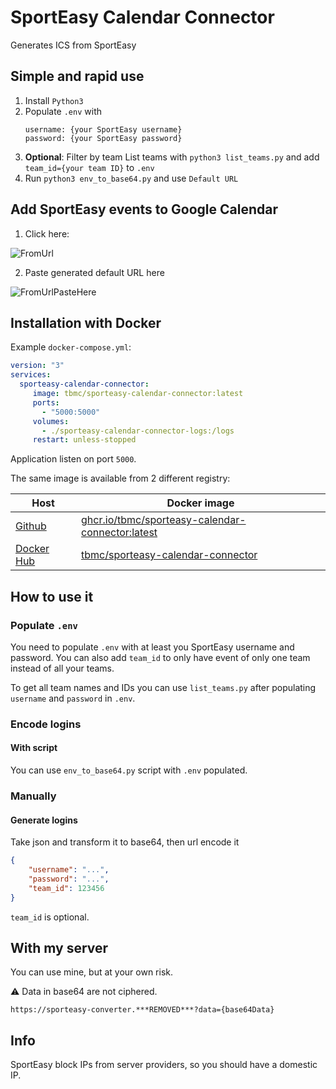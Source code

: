 # SportEasy Calendar Connector

Generates ICS from SportEasy

## Simple and rapid use

1. Install ``Python3``
2. Populate ``.env`` with 
    ```Shell
    username: {your SportEasy username}
    password: {your SportEasy password}
   ```
3. **Optional**: Filter by team
   List teams with ``python3 list_teams.py`` and add `team_id={your team ID}` to `.env`
4. Run ``python3 env_to_base64.py`` and use `Default URL`

## Add SportEasy events to Google Calendar

1. Click here:

![FromUrl](./docs/fromUrl.png)

2. Paste generated default URL here

![FromUrlPasteHere](./docs/fromUrlPasteUrl.png)

## Installation with Docker

Example `docker-compose.yml`:

```yml
version: "3"
services:
  sporteasy-calendar-connector:
     image: tbmc/sporteasy-calendar-connector:latest
     ports:
       - "5000:5000"
     volumes:
       - ./sporteasy-calendar-connector-logs:/logs
     restart: unless-stopped
```

Application listen on port `5000`.



The same image is available from 2 different registry:

| Host                                                                                                           | Docker image                                                                                             |
|----------------------------------------------------------------------------------------------------------------|----------------------------------------------------------------------------------------------------------|
| [ Github ]( https://github.com/tbmc/sporteasy-calendar-connector/pkgs/container/sporteasy-calendar-connector ) | [ ghcr.io/tbmc/sporteasy-calendar-connector:latest ]( ghcr.io/tbmc/sporteasy-calendar-connector:latest ) |
| [ Docker Hub ]( https://hub.docker.com/r/tbmc/sporteasy-calendar-connector )                                   | [ tbmc/sporteasy-calendar-connector ]( tbmc/sporteasy-calendar-connector )                               |

## How to use it

### Populate ``.env``

You need to populate ``.env`` with at least you SportEasy username and password.
You can also add ``team_id`` to only have event of only one team instead of all your teams.

To get all team names and IDs you can use ``list_teams.py`` after populating `username` and `password` in `.env`.

### Encode logins

#### With script

You can use ``env_to_base64.py`` script with `.env` populated. 

### Manually

#### Generate logins
Take json and transform it to base64, then url encode it
```json
{
    "username": "...",
    "password": "...",
    "team_id": 123456
}
```

``team_id`` is optional. 

## With my server

You can use mine, but at your own risk.

:warning: Data in base64 are not ciphered.

``
https://sporteasy-converter.***REMOVED***?data={base64Data}
``

## Info

SportEasy block IPs from server providers, so you should have a domestic IP.

